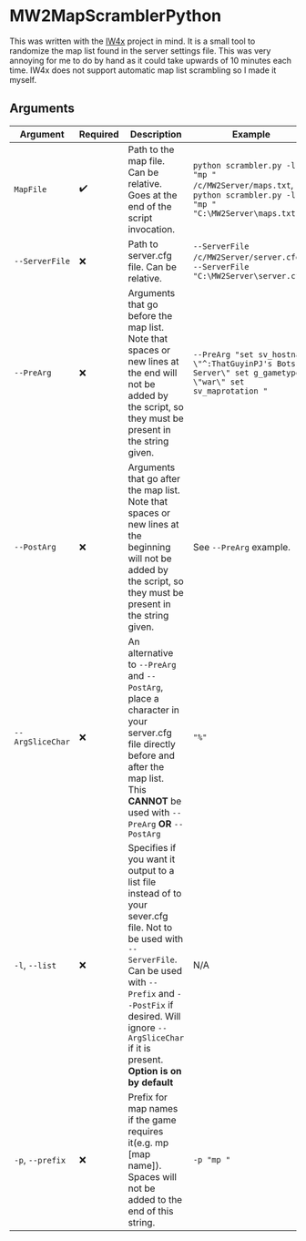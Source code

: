 # MW2MapScramblerPython

This was written with the [IW4x](https://xlabs.dev/) project in mind. It is a small tool to randomize the map list found in the server settings file. This was very annoying for me to do by hand as it could take upwards of 10 minutes each time. IW4x does not support automatic map list scrambling so I made it myself.

## Arguments

| Argument         | Required                                                                                                                                                                                                                     | Description                                                                                                                                                                                | Example                                                                                                            |
| ---------------- | ---------------------------------------------------------------------------------------------------------------------------------------------------------------------------------------------------------------------------- | ------------------------------------------------------------------------------------------------------------------------------------------------------------------------------------------ | ------------------------------------------------------------------------------------------------------------------ |
| `MapFile`        | :heavy_check_mark:                                                                                                                                                                                                           | Path to the map file. Can be relative. Goes at the end of the script invocation.                                                                                                           | `python scrambler.py -l -p "mp " /c/MW2Server/maps.txt`, `python scrambler.py -l -p "mp " "C:\MW2Server\maps.txt"` |
| `--ServerFile`   | :x:                                                                                                                                                                                                                 | Path to server.cfg file. Can be relative.                                                                                                                                                  | `--ServerFile /c/MW2Server/server.cfg`, `--ServerFile "C:\MW2Server\server.cfg"`                                   |
| `--PreArg`       | :x:                                                                                                                                                                                                                 | Arguments that go before the map list. Note that spaces or new lines at the end will not be added by the script, so they must be present in the string given.                              | `--PreArg "set sv_hostname \"^:ThatGuyinPJ's Bots Server\" set g_gametype \"war\" set sv_maprotation " `           |
| `--PostArg`      | :x:                                                                                                                                                                                                                 | Arguments that go after the map list. Note that spaces or new lines at the beginning will not be added by the script, so they must be present in the string given.                         | See `--PreArg` example.                                                                                            |
| `--ArgSliceChar` | :x:                                                                                                                                                                                                                 | An alternative to `--PreArg` and `--PostArg`, place a character in your server.cfg file directly before and after the map list. This **CANNOT** be used with `--PreArg` **OR** `--PostArg` | `"%"`                                                                                                              |
| `-l`, `--list`   |:x:| Specifies if you want it output to a list file instead of to your sever.cfg file. Not to be used with `--ServerFile`. Can be used with `--Prefix` and `--PostFix` if desired. Will ignore `--ArgSliceChar` if it is present. **Option is on by default**| N/A                                                                                                                                                                                        |
| `-p`, `--prefix` |:x:| Prefix for map names if the game requires it(e.g. mp [map name]). Spaces will not be added to the end of this string.                                                                                                        | `-p "mp "`                                                                                                                                                                                 |